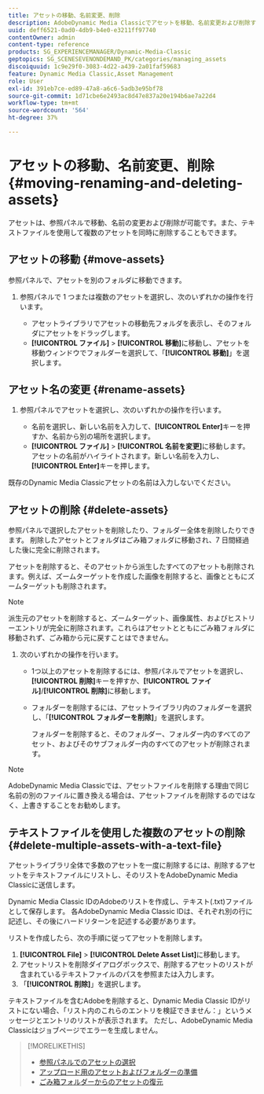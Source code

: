 ```yaml
---
title: アセットの移動、名前変更、削除
description: AdobeDynamic Media Classicでアセットを移動、名前変更および削除する方法について説明します。
uuid: deff6521-0ad0-4db9-b4e0-e3211ff97740
contentOwner: admin
content-type: reference
products: SG_EXPERIENCEMANAGER/Dynamic-Media-Classic
geptopics: SG_SCENESEVENONDEMAND_PK/categories/managing_assets
discoiquuid: 1c9e29f0-3083-4d22-a439-2a01faf59683
feature: Dynamic Media Classic,Asset Management
role: User
exl-id: 391eb7ce-ed89-47a8-a6c6-5adb3e95bf78
source-git-commit: 1d71cbe6e2493ac8d47e837a20e194b6ae7a22d4
workflow-type: tm+mt
source-wordcount: '564'
ht-degree: 37%

---
```


# アセットの移動、名前変更、削除{#moving-renaming-and-deleting-assets}

アセットは、参照パネルで移動、名前の変更および削除が可能です。また、テキストファイルを使用して複数のアセットを同時に削除することもできます。

## アセットの移動 {#move-assets}

参照パネルで、アセットを別のフォルダに移動できます。

1. 参照パネルで 1 つまたは複数のアセットを選択し、次のいずれかの操作を行います。

   * アセットライブラリでアセットの移動先フォルダを表示し、そのフォルダにアセットをドラッグします。
   * **[!UICONTROL ファイル]** > **[!UICONTROL 移動]**&#x200B;に移動し、アセットを移動ウィンドウでフォルダーを選択して、「**[!UICONTROL 移動]**」を選択します。

## アセット名の変更 {#rename-assets}

1. 参照パネルでアセットを選択し、次のいずれかの操作を行います。

   * 名前を選択し、新しい名前を入力して、**[!UICONTROL Enter]**&#x200B;キーを押すか、名前から別の場所を選択します。
   * **[!UICONTROL ファイル]** > **[!UICONTROL 名前を変更]**&#x200B;に移動します。 アセットの名前がハイライトされます。新しい名前を入力し、**[!UICONTROL Enter]**&#x200B;キーを押します。

既存のDynamic Media Classicアセットの名前は入力しないでください。

## アセットの削除 {#delete-assets}

参照パネルで選択したアセットを削除したり、フォルダー全体を削除したりできます。 削除したアセットとフォルダはごみ箱フォルダに移動され、7 日間経過した後に完全に削除されます。

アセットを削除すると、そのアセットから派生したすべてのアセットも削除されます。例えば、ズームターゲットを作成した画像を削除すると、画像とともにズームターゲットも削除されます。

>[!NOTE]
>
>派生元のアセットを削除すると、ズームターゲット、画像属性、およびヒストリーエントリが完全に削除されます。これらはアセットとともにごみ箱フォルダに移動されず、ごみ箱から元に戻すことはできません。

1. 次のいずれかの操作を行います。

   * 1つ以上のアセットを削除するには、参照パネルでアセットを選択し、**[!UICONTROL 削除]**&#x200B;キーを押すか、**[!UICONTROL ファイル]**/**[!UICONTROL 削除]**&#x200B;に移動します。
   * フォルダーを削除するには、アセットライブラリ内のフォルダーを選択し、「**[!UICONTROL フォルダーを削除]**」を選択します。

      フォルダーを削除すると、そのフォルダー、フォルダー内のすべてのアセット、およびそのサブフォルダー内のすべてのアセットが削除されます。

>[!NOTE]
>
>AdobeDynamic Media Classicでは、アセットファイルを削除する理由で同じ名前の別のファイルに置き換える場合は、アセットファイルを削除するのではなく、上書きすることをお勧めします。

## テキストファイルを使用した複数のアセットの削除 {#delete-multiple-assets-with-a-text-file}

アセットライブラリ全体で多数のアセットを一度に削除するには、削除するアセットをテキストファイルにリストし、そのリストをAdobeDynamic Media Classicに送信します。

Dynamic Media Classic IDのAdobeのリストを作成し、テキスト(.txt)ファイルとして保存します。 各AdobeDynamic Media Classic IDは、それぞれ別の行に記述し、その後にハードリターンを記述する必要があります。

リストを作成したら、次の手順に従ってアセットを削除します。

1. **[!UICONTROL File]** > **[!UICONTROL Delete Asset List]**&#x200B;に移動します。
1. アセットリストを削除ダイアログボックスで、削除するアセットのリストが含まれているテキストファイルのパスを参照または入力します。
1. 「**[!UICONTROL 削除]**」を選択します。

テキストファイルを含むAdobeを削除すると、Dynamic Media Classic IDがリストにない場合、「リスト内のこれらのエントリを検証できません：」というメッセージとエントリのリストが表示されます。 ただし、AdobeDynamic Media Classicはジョブページでエラーを生成しません。

>[!MORELIKETHIS]
>
>* [参照パネルでのアセットの選択](selecting-assets-browse-panel.md#selecting_assets_in_the_browse_panel)
>* [アップロード用のアセットおよびフォルダーの準備](uploading-files.md#preparing_your_assets_and_folders_for_uploading)
>* [ごみ箱フォルダーからのアセットの復元](trash-folder.md#restoring_assets_from_the_trash_folder)

